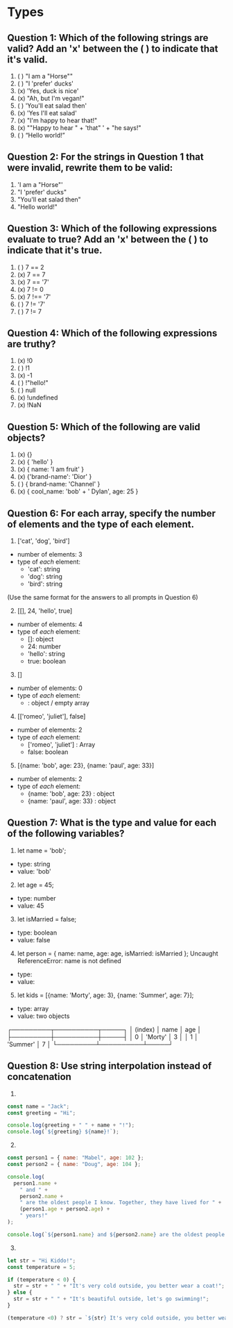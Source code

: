 # Types

## Question 1: Which of the following strings are valid? Add an 'x' between the ( ) to indicate that it's valid.

1. ( ) "I am a "Horse""
2. ( ) "I 'prefer' ducks'
3. (x) 'Yes, duck is nice'
4. (x) "Ah, but I\'m vegan!"
5. ( ) 'You'll eat salad then'
6. (x) 'Yes I\'ll eat salad'
7. (x) "I'm happy to hear that!"
8. (x) "\"Happy to hear " + 'that" ' + "he says!"
9. ( ) “Hello world!”

## Question 2: For the strings in Question 1 that were invalid, rewrite them to be valid:

1. 'I am a "Horse"'
2. "I 'prefer' ducks"
3. "You'll eat salad then"
4. "Hello world!"

## Question 3: Which of the following expressions evaluate to true? Add an 'x' between the ( ) to indicate that it's true.

1. ( ) 7 == 2
2. (x) 7 == 7
3. (x) 7 == '7'
4. (x) 7 != 0
5. (x) 7 !== '7'
6. ( ) 7 != '7'
7. ( ) 7 != 7

## Question 4: Which of the following expressions are truthy?

1. (x) !0
2. ( ) !1
3. (x) -1
4. ( ) !"hello!"
5. ( ) null
6. (x) !undefined
7. (x) !NaN

## Question 5: Which of the following are valid objects?

1. (x) {}
2. (x) { 'hello' }
3. (x) { name: 'I am fruit' }
4. (x) {'brand-name': 'Dior' }
5. ( ) { brand-name: 'Channel' }
6. (x) { cool_name: 'bob' + ' Dylan', age: 25 }

## Question 6: For each array, specify the number of elements and the type of each element.

1. ['cat', 'dog', 'bird']

- number of elements: 3
- type of _each_ element:
  - 'cat': string
  - 'dog': string
  - 'bird': string

(Use the same format for the answers to all prompts in Question 6)

2. [[], 24, 'hello', true]

- number of elements: 4
- type of _each_ element:
  - []: object
  - 24: number
  - 'hello': string
  - true: boolean

3. []

- number of elements: 0
- type of _each_ element:
  - : object / empty array

4. [['romeo', 'juliet'], false]

- number of elements: 2
- type of _each_ element:
  - ['romeo', 'juliet'] : Array
  - false: boolean

5. [{name: 'bob', age: 23}, {name: 'paul', age: 33}]

- number of elements: 2
- type of _each_ element:
  - {name: 'bob', age: 23} : object
  - {name: 'paul', age: 33} : object

## Question 7: What is the type and value for each of the following variables?

1. let name = 'bob';

- type: string
- value: 'bob'

2. let age = 45;

- type: number
- value: 45

3. let isMarried = false;

- type: boolean
- value: false

4. let person = { name: name, age: age, isMarried: isMarried };
   Uncaught ReferenceError: name is not defined

- type:
- value:

5. let kids = [{name: 'Morty', age: 3}, {name: 'Summer', age: 7}];

- type: array
- value: two objects

┌─────────┬──────────┬─────┐
│ (index) │ name     │ age │
├─────────┼──────────┼─────┤
│ 0       │ 'Morty'  │ 3   │
│ 1       │ 'Summer' │ 7   │
└─────────┴──────────┴─────┘

## Question 8: Use string interpolation instead of concatenation

1.

```js
const name = "Jack";
const greeting = "Hi";

console.log(greeting + " " + name + "!");
console.log(`${greeting} ${name}!`);
```

2.

```js
const person1 = { name: "Mabel", age: 102 };
const person2 = { name: "Doug", age: 104 };

console.log(
  person1.name +
    " and " +
    person2.name +
    " are the oldest people I know. Together, they have lived for " +
    (person1.age + person2.age) +
    " years!"
);

console.log(`${person1.name} and ${person2.name} are the oldest people I know. Together, they have lived for ${(person1.age + person2.age)} years!`);
```

3.

```js
let str = "Hi Kiddo!";
const temperature = 5;

if (temperature < 0) {
  str = str + " " + "It's very cold outside, you better wear a coat!";
} else {
  str = str + " " + "It's beautiful outside, let's go swimming!";
}

(temperature <0) ? str = `${str} It's very cold outside, you better wear a coat!`: str = `${str} It's beautiful outside, let's go swimming!`;
```
